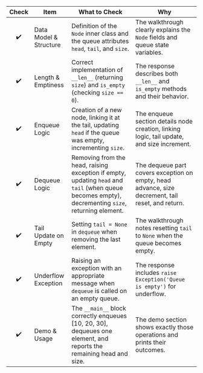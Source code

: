 | Check | Item                   | What to Check                                                                                                                                      | Why                                                                                               |
| :---: | ---------------------- | -------------------------------------------------------------------------------------------------------------------------------------------------- | ------------------------------------------------------------------------------------------------- |
|   ✔️  | Data Model & Structure | Definition of the `Node` inner class and the queue attributes `head`, `tail`, and `size`.                                                          | The walkthrough clearly explains the `Node` fields and queue state variables.                     |
|   ✔️  | Length & Emptiness     | Correct implementation of `__len__` (returning `size`) and `is_empty` (checking `size == 0`).                                                      | The response describes both `__len__` and `is_empty` methods and their behavior.                  |
|   ✔️  | Enqueue Logic          | Creation of a new node, linking it at the tail, updating `head` if the queue was empty, incrementing `size`.                                       | The enqueue section details node creation, linking logic, tail update, and size increment.        |
|   ✔️  | Dequeue Logic          | Removing from the head, raising exception if empty, updating `head` and `tail` (when queue becomes empty), decrementing `size`, returning element. | The dequeue part covers exception on empty, head advance, size decrement, tail reset, and return. |
|   ✔️  | Tail Update on Empty   | Setting `tail = None` in `dequeue` when removing the last element.                                                                                 | The walkthrough notes resetting `tail` to `None` when the queue becomes empty.                    |
|   ✔️  | Underflow Exception    | Raising an exception with an appropriate message when `dequeue` is called on an empty queue.                                                       | The response includes `raise Exception('Queue is empty')` for underflow.                          |
|   ✔️  | Demo & Usage           | The `__main__` block correctly enqueues \[10, 20, 30], dequeues one element, and reports the remaining head and size.                              | The demo section shows exactly those operations and prints their outcomes.                        |
